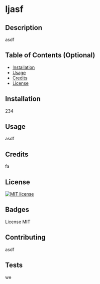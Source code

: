  
  # ljasf

  ## Description 
  
  asdf
  
  
  ## Table of Contents (Optional)
  
  * [Installation](#installation)
  * [Usage](#usage)
  * [Credits](#credits)
  * [License](#license)
  
  
  ## Installation
  
  234
  
  
  ## Usage 
  
  asdf
  
  ## Credits
  
  fa
  
  ## License
  
  [![MIT license](https://img.shields.io/badge/License-MIT-blue.svg)](https://lbesson.mit-license.org/)
  
  
  ## Badges
  
  License MIT
  
  
  ## Contributing
  
  asdf
  
  ## Tests
  
  we
  